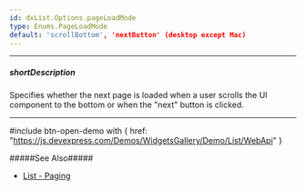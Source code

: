 ```yaml
---
id: dxList.Options.pageLoadMode
type: Enums.PageLoadMode
default: 'scrollBottom', 'nextButton' (desktop except Mac)
---
```

---
##### shortDescription
Specifies whether the next page is loaded when a user scrolls the UI component to the bottom or when the "next" button is clicked.

---
#include btn-open-demo with {
    href: "https://js.devexpress.com/Demos/WidgetsGallery/Demo/List/WebApi"
}

#####See Also#####
- [List - Paging](/concepts/05%20UI%20Components/List/08%20Paging.md '/Documentation/Guide/UI_Components/List/Paging/')